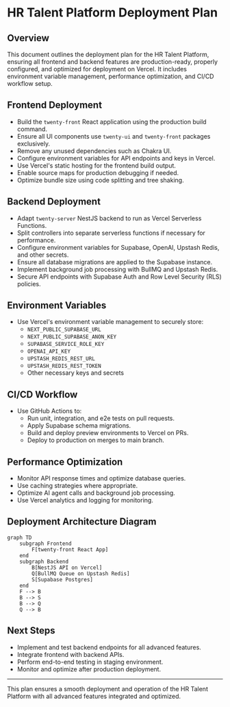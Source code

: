 # HR Talent Platform Deployment Plan

## Overview
This document outlines the deployment plan for the HR Talent Platform, ensuring all frontend and backend features are production-ready, properly configured, and optimized for deployment on Vercel. It includes environment variable management, performance optimization, and CI/CD workflow setup.

## Frontend Deployment

- Build the `twenty-front` React application using the production build command.
- Ensure all UI components use `twenty-ui` and `twenty-front` packages exclusively.
- Remove any unused dependencies such as Chakra UI.
- Configure environment variables for API endpoints and keys in Vercel.
- Use Vercel's static hosting for the frontend build output.
- Enable source maps for production debugging if needed.
- Optimize bundle size using code splitting and tree shaking.

## Backend Deployment

- Adapt `twenty-server` NestJS backend to run as Vercel Serverless Functions.
- Split controllers into separate serverless functions if necessary for performance.
- Configure environment variables for Supabase, OpenAI, Upstash Redis, and other secrets.
- Ensure all database migrations are applied to the Supabase instance.
- Implement background job processing with BullMQ and Upstash Redis.
- Secure API endpoints with Supabase Auth and Row Level Security (RLS) policies.

## Environment Variables

- Use Vercel's environment variable management to securely store:
  - `NEXT_PUBLIC_SUPABASE_URL`
  - `NEXT_PUBLIC_SUPABASE_ANON_KEY`
  - `SUPABASE_SERVICE_ROLE_KEY`
  - `OPENAI_API_KEY`
  - `UPSTASH_REDIS_REST_URL`
  - `UPSTASH_REDIS_REST_TOKEN`
  - Other necessary keys and secrets

## CI/CD Workflow

- Use GitHub Actions to:
  - Run unit, integration, and e2e tests on pull requests.
  - Apply Supabase schema migrations.
  - Build and deploy preview environments to Vercel on PRs.
  - Deploy to production on merges to main branch.

## Performance Optimization

- Monitor API response times and optimize database queries.
- Use caching strategies where appropriate.
- Optimize AI agent calls and background job processing.
- Use Vercel analytics and logging for monitoring.

## Deployment Architecture Diagram

```mermaid
graph TD
    subgraph Frontend
        F[twenty-front React App]
    end
    subgraph Backend
        B[NestJS API on Vercel]
        Q[BullMQ Queue on Upstash Redis]
        S[Supabase Postgres]
    end
    F --> B
    B --> S
    B --> Q
    Q --> B
```

## Next Steps

- Implement and test backend endpoints for all advanced features.
- Integrate frontend with backend APIs.
- Perform end-to-end testing in staging environment.
- Monitor and optimize after production deployment.

---

This plan ensures a smooth deployment and operation of the HR Talent Platform with all advanced features integrated and optimized.